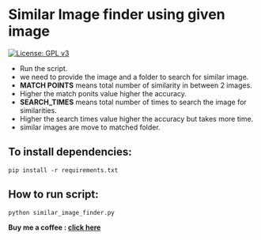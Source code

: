 # Similar Image finder using given image

[![License: GPL v3](https://img.shields.io/badge/License-GPLv3-blue.svg)](https://github.com/rahul1996pp/similar-image-finder/blob/main/LICENSE)
- Run the script.
- we need to provide the image and a folder to search for similar image.
- **MATCH POINTS** means total number of similarity in between 2 images.
- Higher the match ponits value higher the accuracy.
- **SEARCH_TIMES** means total number of times to search the image for similarities.
- Higher the search times value higher the accuracy but takes more time.
- similar images are move to matched folder.

## To install dependencies:
`pip install -r requirements.txt`

## How to run script:
 `python similar_image_finder.py`

**Buy me a coffee : [click here](https://www.paypal.me/RahulPujari "Pay")**
